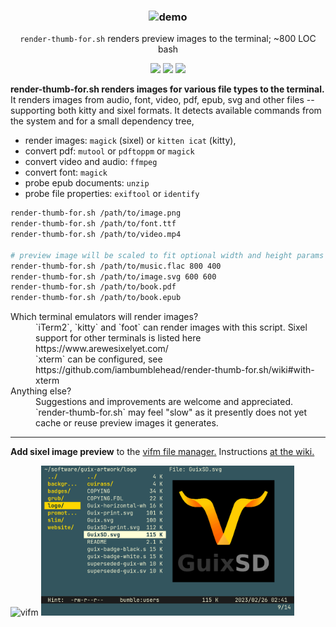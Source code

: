 <h3 align="center"><img src="./test/render-for.demo.gif" alt="demo" height="400px"></h3>
<p align="center"><code>render-thumb-for.sh</code> renders preview images to the terminal; ~800 LOC bash</p>
<p align="center">
<a href="https://github.com/iambumblehead/render-thumb-for.sh/workflows"><img src="https://github.com/iambumblehead/render-thumb-for.sh/workflows/shellcheck/badge.svg"></a>
<a href="./LICENSE.md"><img src="https://img.shields.io/badge/license-ISC-blue.svg"></a>
<a href="https://github.com/iambumblehead/render-thumb-for.sh/releases"><img src="https://img.shields.io/github/release/iambumblehead/render-thumb-for.sh.svg"></a>
</p>

**render-thumb-for.sh renders images for various file types to the terminal.** It renders images from audio, font, video, pdf, epub, svg and other files --supporting both kitty and sixel formats. It detects available commands from the system and for a small dependency tree,
 * render images: `magick` (sixel) or `kitten icat` (kitty),
 * convert pdf: `mutool` or `pdftoppm` or `magick`
 * convert video and audio: `ffmpeg`
 * convert font: `magick`
 * probe epub documents: `unzip`
 * probe file properties: `exiftool` or `identify`


```bash
render-thumb-for.sh /path/to/image.png
render-thumb-for.sh /path/to/font.ttf
render-thumb-for.sh /path/to/video.mp4

# preview image will be scaled to fit optional width and height params
render-thumb-for.sh /path/to/music.flac 800 400
render-thumb-for.sh /path/to/image.svg 600 600
render-thumb-for.sh /path/to/book.pdf
render-thumb-for.sh /path/to/book.epub
```

<dl>
  <dt>Which terminal emulators will render images?</dt>
  <dd>`iTerm2`, `kitty` and `foot` can render images with this script. Sixel support for other terminals is listed here https://www.arewesixelyet.com/</dd>
  <dd>`xterm` can be configured, see https://github.com/iambumblehead/render-thumb-for.sh/wiki#with-xterm</dd>
  <dt>Anything else?</dt>
  <dd>Suggestions and improvements are welcome and appreciated. `render-thumb-for.sh` may feel "slow" as it presently does not yet cache or reuse preview images it generates.</dd>
</dl>


----------------------------------------------

**Add sixel image preview** to the [vifm file manager.][3] Instructions [at the wiki.][3]

<div align="left">
<img src="./test/render-for-vifm.gif" alt="vifm" height="240px"> <img src="./test/render-for-miller.png" alt="vifm" height="240px">
</div>



[0]: https://img.shields.io/badge/license-ISC-blue.svg
[1]: ./LICENSE
[2]: https://github.com/vifm/vifm
[3]: https://github.com/iambumblehead/render-thumb-for.sh/wiki
